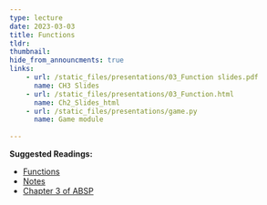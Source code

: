 ```yaml
---
type: lecture
date: 2023-03-03
title: Functions
tldr: 
thumbnail: 
hide_from_announcments: true
links: 
    - url: /static_files/presentations/03_Function slides.pdf
      name: CH3 Slides 
    - url: /static_files/presentations/03_Function.html
      name: Ch2_Slides_html
    - url: /static_files/presentations/game.py
      name: Game module
      
---
```

**Suggested Readings:**
- [Functions](https://github.com/phonchi/nsysu-math106A-2023/blob/master/static_files/presentations/03_Function.ipynb)
- [Notes](https://hackmd.io/@phonchi/programming-ch3)
- [Chapter 3 of ABSP](https://automatetheboringstuff.com/2e/chapter3/)

